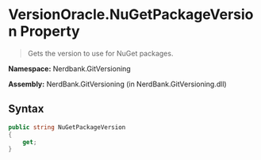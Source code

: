# VersionOracle.NuGetPackageVersion Property
> Gets the version to use for NuGet packages.

**Namespace:** Nerdbank.GitVersioning

**Assembly:** NerdBank.GitVersioning (in NerdBank.GitVersioning.dll)
## Syntax
~~~~csharp
public string NuGetPackageVersion
{
	get;
}
~~~~
